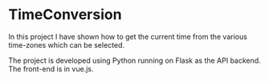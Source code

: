 # TimeConversion
In this project I have shown how to get the current time from the various time-zones which can be selected.

The project is developed using Python running on Flask as the API backend.
The front-end is in vue.js.
